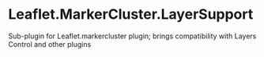 # Leaflet.MarkerCluster.LayerSupport
Sub-plugin for Leaflet.markercluster plugin; brings compatibility with Layers Control and other plugins
